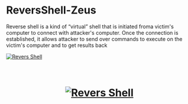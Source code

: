 # ReversShell-Zeus
 Reverse shell is a kind of
 “virtual” shell that is initiated froma victim's computer to connect with attacker's computer.
 Once the connection is established, it allows attacker
 to send over commands to execute on the victim's computer and to get results back
 
 
 <a href="https://uupload.ir/view/download_epop.png" target="_blank"><img src="https://s4.uupload.ir/files/download_epop_thumb.png" border="0" alt="Revers Shell" /></a>


<h1 align="center">
  <br>
  <a href="https://github.com/Deusnegro"><img src="https://s4.uupload.ir/files/download_epop_thumb.png" alt="Revers Shell"></a>

</h1>
